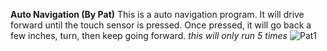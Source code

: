 **Auto Navigation (By Pat)**
This is a auto navigation program. It will drive forward until the touch sensor is pressed. Once pressed, it will go back a few inches, turn, then keep going forward.
*this will only run 5 times*
![Pat1](http://wlgblog.weebly.com/uploads/9/3/8/1/93812316/published/c98edc3download-5.jpg?1489000809)

